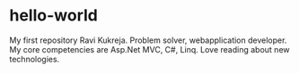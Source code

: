 # hello-world
My first repository
Ravi Kukreja. Problem solver, webapplication developer. 
My core competencies are Asp.Net MVC, C#, Linq.
Love reading about new technologies.
